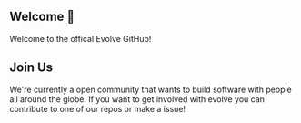## Welcome 👋
Welcome to the offical Evolve GitHub!


## Join Us
We're currently a open community that wants to build software with people all around the globe. If you want to get involved with evolve you can contribute to one of our repos or make a issue!
